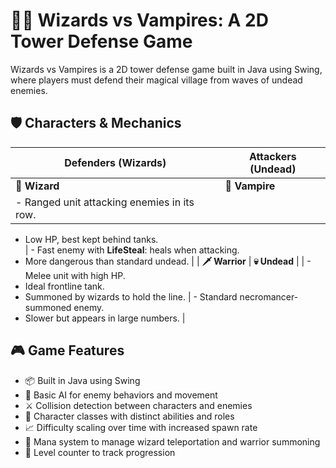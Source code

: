 # 🧙‍♂️ Wizards vs Vampires: A 2D Tower Defense Game

Wizards vs Vampires is a 2D tower defense game built in Java using Swing, where players must defend their magical village from waves of undead enemies. 

## 🛡️ Characters & Mechanics

| **Defenders (Wizards)** | **Attackers (Undead)** |
|-------------------------|------------------------|
| **🧙 Wizard**            | **🧛 Vampire**          |
| - Ranged unit attacking enemies in its row.  
  - Low HP, best kept behind tanks.  
  | - Fast enemy with **LifeSteal**: heals when attacking.  
  - More dangerous than standard undead. |
| **🗡️ Warrior**          | **💀 Undead**           |
| - Melee unit with high HP.  
  - Ideal frontline tank.  
  - Summoned by wizards to hold the line. | - Standard necromancer-summoned enemy.  
  - Slower but appears in large numbers. |

## 🎮 Game Features
- 📦 Built in Java using Swing
- 👾 Basic AI for enemy behaviors and movement
- ⚔️ Collision detection between characters and enemies
- 🧠 Character classes with distinct abilities and roles
- 📈 Difficulty scaling over time with increased spawn rate
- 🔮 Mana system to manage wizard teleportation and warrior summoning
- 🧭 Level counter to track progression
